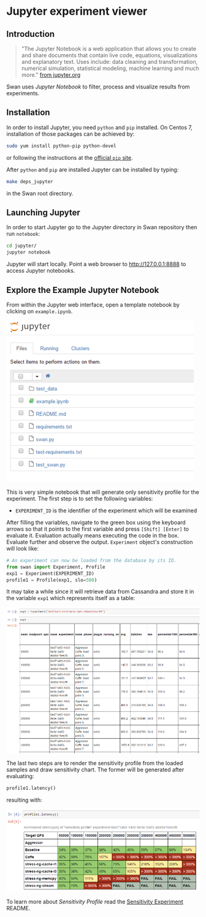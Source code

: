 <!--
 Copyright (c) 2017 Intel Corporation

 Licensed under the Apache License, Version 2.0 (the "License");
 you may not use this file except in compliance with the License.
 You may obtain a copy of the License at

      http://www.apache.org/licenses/LICENSE-2.0

 Unless required by applicable law or agreed to in writing, software
 distributed under the License is distributed on an "AS IS" BASIS,
 WITHOUT WARRANTIES OR CONDITIONS OF ANY KIND, either express or implied.
 See the License for the specific language governing permissions and
 limitations under the License.
-->

# Jupyter experiment viewer

## Introduction

> "The Jupyter Notebook is a web application that allows you to create and share documents that contain live code, equations, visualizations and explanatory text. Uses include: data cleaning and transformation, numerical simulation, statistical modeling, machine learning and much more." [from jupyter.org](http://jupyter.org/)

Swan uses *Jupyter Notebook* to filter, process and visualize results from experiments.

## Installation

In order to install Jupyter, you need `python` and `pip` installed. On Centos 7, installation of those packages can be achieved by:

```sh
sudo yum install python-pip python-devel
```

or following the instructions at the [official `pip` site](https://pip.pypa.io/en/stable/installing/#installing-with-get-pip-py).

After `python` and `pip` are installed Jupyter can be installed by typing:

```sh
make deps_jupyter
```
in the Swan root directory.

## Launching Jupyter

In order to start Jupyter go to the Jupyter directory in Swan repository then run `notebook`:

```sh
cd jupyter/
jupyter notebook
```

Jupyter will start locally. Point a web browser to http://127.0.0.1:8888 to access Jupyter notebooks.


## Explore the Example Jupyter Notebook

From within the Jupyter web interface, open a template notebook by clicking on `example.ipynb`.

![notebook tree](/images/jupter-tree.png)

This is very simple notebook that will generate only sensitivity profile for the experiment.
The first step is to set the following variables:
- `EXPERIMENT_ID` is the identifier of the experiment which will be examined

After filling the variables, navigate to the green box using the keyboard arrows so that it points to the first variable and press `[Shift] [Enter]` to evaluate it. Evaluation actually means executing the code in the box. Evaluate further and observe the output. `Experiment` object's construction will look like:

```python
# An experiment can now be loaded from the database by its ID.
from swan import Experiment, Profile
exp1 = Experiment(EXPERIMENT_ID)
profile1 = Profile(exp1, slo=500)
```
It may take a while since it will retrieve data from Cassandra and store it in the variable `exp1` which represents itself as a table:

![sample exp1 table](/images/jupyter-exp1-table.png)

The last two steps are to render the sensitivity profile from the loaded samples and draw sensitivity chart. The former will be generated after evaluating:

```python
profile1.latency()
```

resulting with:

![sample profile table](/images/jupyter-profile1-table.png)

To learn more about *Sensitivity Profile* read the [Sensitivity Experiment](experiments/memcached-sensitivity-profile/README.md) README.
